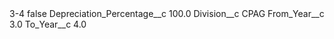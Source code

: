 <?xml version="1.0" encoding="UTF-8"?>
<CustomMetadata xmlns="http://soap.sforce.com/2006/04/metadata" xmlns:xsi="http://www.w3.org/2001/XMLSchema-instance" xmlns:xsd="http://www.w3.org/2001/XMLSchema">
    <label>3-4</label>
    <protected>false</protected>
    <values>
        <field>Depreciation_Percentage__c</field>
        <value xsi:type="xsd:double">100.0</value>
    </values>
    <values>
        <field>Division__c</field>
        <value xsi:type="xsd:string">CPAG</value>
    </values>
    <values>
        <field>From_Year__c</field>
        <value xsi:type="xsd:double">3.0</value>
    </values>
    <values>
        <field>To_Year__c</field>
        <value xsi:type="xsd:double">4.0</value>
    </values>
</CustomMetadata>
